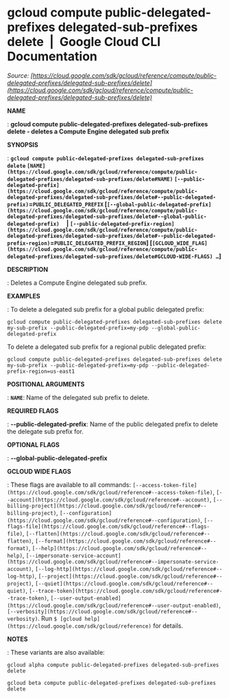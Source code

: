 # gcloud compute public-delegated-prefixes delegated-sub-prefixes delete  |  Google Cloud CLI Documentation

*Source: [https://cloud.google.com/sdk/gcloud/reference/compute/public-delegated-prefixes/delegated-sub-prefixes/delete](https://cloud.google.com/sdk/gcloud/reference/compute/public-delegated-prefixes/delegated-sub-prefixes/delete)*

**NAME**

: **gcloud compute public-delegated-prefixes delegated-sub-prefixes delete - deletes a Compute Engine delegated sub prefix**

**SYNOPSIS**

: **`gcloud compute public-delegated-prefixes delegated-sub-prefixes delete` `[NAME](https://cloud.google.com/sdk/gcloud/reference/compute/public-delegated-prefixes/delegated-sub-prefixes/delete#NAME)` `[--public-delegated-prefix](https://cloud.google.com/sdk/gcloud/reference/compute/public-delegated-prefixes/delegated-sub-prefixes/delete#--public-delegated-prefix)`=`PUBLIC_DELEGATED_PREFIX` [`[--global-public-delegated-prefix](https://cloud.google.com/sdk/gcloud/reference/compute/public-delegated-prefixes/delegated-sub-prefixes/delete#--global-public-delegated-prefix)`     | `[--public-delegated-prefix-region](https://cloud.google.com/sdk/gcloud/reference/compute/public-delegated-prefixes/delegated-sub-prefixes/delete#--public-delegated-prefix-region)`=`PUBLIC_DELEGATED_PREFIX_REGION`] [`[GCLOUD_WIDE_FLAG](https://cloud.google.com/sdk/gcloud/reference/compute/public-delegated-prefixes/delegated-sub-prefixes/delete#GCLOUD-WIDE-FLAGS) …`]**

**DESCRIPTION**

: Deletes a Compute Engine delegated sub prefix.

**EXAMPLES**

: To delete a delegated sub prefix for a global public delegated prefix:

```
gcloud compute public-delegated-prefixes delegated-sub-prefixes delete my-sub-prefix --public-delegated-prefix=my-pdp --global-public-delegated-prefix
```

To delete a delegated sub prefix for a regional public delegated prefix:

```
gcloud compute public-delegated-prefixes delegated-sub-prefixes delete my-sub-prefix --public-delegated-prefix=my-pdp --public-delegated-prefix-region=us-east1
```

**POSITIONAL ARGUMENTS**

: **`NAME`**:
Name of the delegated sub prefix to delete.

**REQUIRED FLAGS**

: **--public-delegated-prefix**:
Name of the public delegated prefix to delete the delegate sub prefix for.

**OPTIONAL FLAGS**

: **--global-public-delegated-prefix**

**GCLOUD WIDE FLAGS**

: These flags are available to all commands: `[--access-token-file](https://cloud.google.com/sdk/gcloud/reference#--access-token-file)`,
`[--account](https://cloud.google.com/sdk/gcloud/reference#--account)`, `[--billing-project](https://cloud.google.com/sdk/gcloud/reference#--billing-project)`,
`[--configuration](https://cloud.google.com/sdk/gcloud/reference#--configuration)`,
`[--flags-file](https://cloud.google.com/sdk/gcloud/reference#--flags-file)`,
`[--flatten](https://cloud.google.com/sdk/gcloud/reference#--flatten)`, `[--format](https://cloud.google.com/sdk/gcloud/reference#--format)`, `[--help](https://cloud.google.com/sdk/gcloud/reference#--help)`, `[--impersonate-service-account](https://cloud.google.com/sdk/gcloud/reference#--impersonate-service-account)`,
`[--log-http](https://cloud.google.com/sdk/gcloud/reference#--log-http)`,
`[--project](https://cloud.google.com/sdk/gcloud/reference#--project)`, `[--quiet](https://cloud.google.com/sdk/gcloud/reference#--quiet)`, `[--trace-token](https://cloud.google.com/sdk/gcloud/reference#--trace-token)`, `[--user-output-enabled](https://cloud.google.com/sdk/gcloud/reference#--user-output-enabled)`,
`[--verbosity](https://cloud.google.com/sdk/gcloud/reference#--verbosity)`.
Run `$ [gcloud help](https://cloud.google.com/sdk/gcloud/reference)` for details.

**NOTES**

: These variants are also available:

```
gcloud alpha compute public-delegated-prefixes delegated-sub-prefixes delete
```

```
gcloud beta compute public-delegated-prefixes delegated-sub-prefixes delete
```